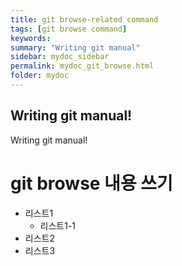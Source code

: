```yaml
---
title: git browse-related command
tags: [git browse command]
keywords:
summary: "Writing git manual"
sidebar: mydoc_sidebar
permalink: mydoc_git_browse.html
folder: mydoc
---
```


## Writing git manual! 
Writing git manual! 


# git browse 내용 쓰기

* 리스트1
	* 리스트1-1
* 리스트2
* 리스트3